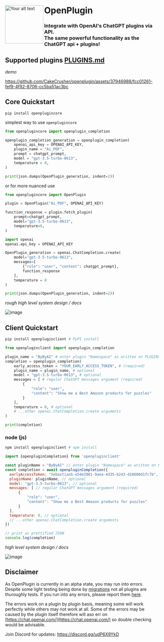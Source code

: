 <div>
  <img src="https://i.imgur.com/L3giCRt.png" alt="Your alt text" width="125" align="left">
    <h1>OpenPlugin</h1>
  <h3>Integrate with OpenAI's ChatGPT plugins via API.<br/>The same powerful functionality as the ChatGPT api + plugins!</h3>
  <h3></h3>
</div>


## Supported plugins [PLUGINS.md](https://github.com/CakeCrusher/openplugin-clients/blob/main/PLUGINS.md)
<i>demo</i>

https://github.com/CakeCrusher/openplugin/assets/37946988/fcc01261-fef9-4f92-8706-cc5ba51ac3bc

## Core Quickstart
```shell
pip install openplugincore
```
simplest way to use `openplugincore`
```py
from openplugincore import openplugin_completion

openplugin_completion_generation = openplugin_completion(
    openai_api_key = OPENAI_API_KEY,
    plugin_name = "Ai_PDF",
    prompt = chatgpt_prompt,
    model = "gpt-3.5-turbo-0613",
    temperature = 0,
)

print(json.dumps(OpenPlugin_generation, indent=2))
```
or for more nuanced use
```py
from openplugincore import OpenPlugin

plugin = OpenPlugin("Ai_PDF", OPENAI_API_KEY)

function_response = plugin.fetch_plugin(
    prompt=chatgpt_prompt,
    model="gpt-3.5-turbo-0613",
    temperature=0,
)

import openai
openai.api_key = OPENAI_API_KEY

OpenPlugin_generation = openai.ChatCompletion.create(
    model="gpt-3.5-turbo-0613",
    messages=[
        {"role": "user", "content": chatgpt_prompt},
        function_response
    ],
    temperature = 0
)

print(json.dumps(OpenPlugin_generation, indent=2))
```   
<i>rough high level system design / docs</i>

![image](https://github.com/CakeCrusher/openplugin/assets/37946988/36b57d80-7eab-4ed0-9fff-c49885bf32e1)


## Client Quickstart
```bash
pip install openpluginclient # PyPI install
```
```py
from openpluginclient import openplugin_completion

plugin_name = "ByByAI" # enter plugin "Namespace" as written on PLUGINS.md 
completion = openplugin_completion(
    early_access_token = "YOUR_EARLY_ACCESS_TOKEN", # (required)
    plugin_name = plugin_name, # optional
    model = "gpt-3.5-turbo-0613", # optional
    messages = [ # regular ChatGPT messages argument (required)
        {
            "role": "user",
            "content": "Show me a Best Amazon products for puzzles"
        }
    ],
    temperature = 0, # optional
    # ...other openai.ChatCompletion.create arguments
)

print(completion)
```

### node (js)
```bash
npm install openpluginclient # npm install
```
```js
import {openpluginCompletion} from 'openpluginclient'

const pluginName = "ByByAI" // enter plugin "Namespace" as written on PLUGINS.md 
const completion = await openpluginCompletion({
  earlyAccessToken: "SebastianS-e54e2881-9aea-4d35-b243-d18600d1fc7b", // (required)
  pluginName: pluginName, // optional
  model: "gpt-3.5-turbo-0613", // optional
  messages: [ // regular ChatGPT messages argument (required)
      {
          "role": "user",
          "content": "Show me a Best Amazon products for puzzles"
      }
  ],
  temperature: 0, // optional
  // ...other openai.ChatCompletion.create arguments
})

// print as prettified JSON
console.log(completion)
```
<i>high level system design / docs</i>

![image](https://github.com/CakeCrusher/openplugin/assets/37946988/63da7efc-c556-495b-8738-9143b3faece1)

## Disclaimer
As OpenPlugin is currently in an alpha state, you may run into errors. Despite some light testing being done by [migrations](https://github.com/CakeCrusher/openplugin-clients/blob/main/migrations/plugin_store/parser.ipynb) not all plugins are thuroughly tests. If you run into any errors, please report them [here](https://github.com/CakeCrusher/openplugin-clients/issues/new?assignees=CakeCrusher&labels=bug&projects=&template=bug_report.md&title=).

The errors work on a plugin by plugin basis, meaning some will work perfectly while others may not work at all. Some of the errors may be caused by the plugin itself therefore will aso err on [https://chat.openai.com/](https://chat.openai.com/) so double checking would be advisable.



Join Discord for updates: https://discord.gg/udP6X9YkD



